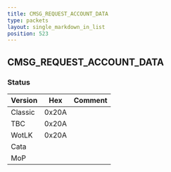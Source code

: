 ```yaml
---
title: CMSG_REQUEST_ACCOUNT_DATA
type: packets
layout: single_markdown_in_list
position: 523
---
```


## CMSG_REQUEST_ACCOUNT_DATA

### Status

Version    | Hex        | Comment
---------- | ---------- | ---------- 
Classic    | 0x20A      |
TBC        | 0x20A      |
WotLK      | 0x20A      |
Cata       |            |
MoP        |            |